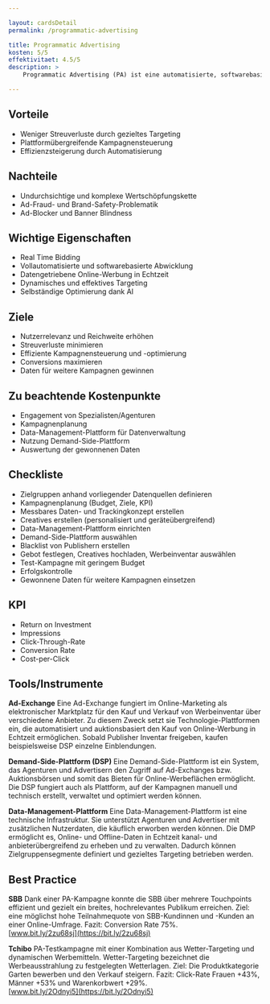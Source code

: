 ```yaml
---

layout: cardsDetail
permalink: /programmatic-advertising

title: Programmatic Advertising
kosten: 5/5
effektivitaet: 4.5/5
description: >
    Programmatic Advertising (PA) ist eine automatisierte, softwarebasierte Methode, um individualisierte Online-Werbeflächen in Echtzeit zu buchen, auszuspielen und zu optimieren. Eine DSP ermöglicht Advertisern, einzelne Einblendungen über eine virtuelle Auktion zu ersteigern. Auf Basis von Nutzerdaten und Datenquellen überprüft eine Software die Nutzerrelevanz und entscheidet in Echtzeit, welches Werbemittel welcher Userin bzw. welchem User auf welcher Website angezeigt werden soll. Anhand der gemessenen Daten optimiert sich die Kampagne selbst und findet die am besten geeigneten Werbeflächen.

---
```


## Vorteile
- Weniger Streuverluste durch gezieltes Targeting
- Plattformübergreifende Kampagnensteuerung
- Effizienzsteigerung durch Automatisierung

## Nachteile
- Undurchsichtige und komplexe Wertschöpfungskette
- Ad-Fraud- und Brand-Safety-Problematik
- Ad-Blocker und Banner Blindness

## Wichtige Eigenschaften
- Real Time Bidding
- Vollautomatisierte und softwarebasierte Abwicklung
- Datengetriebene Online-Werbung in Echtzeit
- Dynamisches und effektives Targeting
- Selbständige Optimierung dank AI

## Ziele
- Nutzerrelevanz und Reichweite erhöhen
- Streuverluste minimieren
- Effiziente Kampagnensteuerung und -optimierung
- Conversions maximieren
- Daten für weitere Kampagnen gewinnen

## Zu beachtende Kostenpunkte
- Engagement von Spezialisten/Agenturen
- Kampagnenplanung
- Data-Management-Plattform für Datenverwaltung
- Nutzung Demand-Side-Plattform
- Auswertung der gewonnenen Daten

## Checkliste
- Zielgruppen anhand vorliegender Datenquellen definieren
- Kampagnenplanung (Budget, Ziele, KPI)
- Messbares Daten- und Trackingkonzept erstellen
- Creatives erstellen (personalisiert und geräteübergreifend)
- Data-Management-Plattform einrichten
- Demand-Side-Plattform auswählen
- Blacklist von Publishern erstellen
- Gebot festlegen, Creatives hochladen, Werbeinventar auswählen
- Test-Kampagne mit geringem Budget
- Erfolgskontrolle
- Gewonnene Daten für weitere Kampagnen einsetzen

## KPI
- Return on Investment
- Impressions
- Click-Through-Rate
- Conversion Rate
- Cost-per-Click

## Tools/Instrumente

**Ad-Exchange**
Eine Ad-Exchange fungiert im Online-Marketing als elektronischer Marktplatz für den Kauf und Verkauf von Werbeinventar über verschiedene Anbieter. Zu diesem Zweck setzt sie Technologie-Plattformen ein, die automatisiert und auktionsbasiert den Kauf von Online-Werbung in Echtzeit ermöglichen. Sobald Publisher Inventar freigeben, kaufen beispielsweise DSP einzelne Einblendungen.

**Demand-Side-Plattform (DSP)**
Eine Demand-Side-Plattform ist ein System, das Agenturen und Advertisern den Zugriff auf Ad-Exchanges bzw. Auktionsbörsen und somit das Bieten für Online-Werbeflächen ermöglicht. Die DSP fungiert auch als Plattform, auf der Kampagnen manuell und technisch erstellt, verwaltet und optimiert werden können.

**Data-Management-Plattform**
Eine Data-Management-Plattform ist eine technische Infrastruktur. Sie unterstützt Agenturen und Advertiser mit zusätzlichen Nutzerdaten, die käuflich erworben werden können. Die DMP ermöglicht es, Online- und Offline-Daten in Echtzeit kanal- und anbieterübergreifend zu erheben und zu verwalten. Dadurch können Zielgruppensegmente definiert und gezieltes Targeting betrieben werden.

## Best Practice

**SBB**
Dank einer PA-Kampagne konnte die SBB über mehrere Touchpoints effizient und gezielt ein breites, hochrelevantes Publikum erreichen. Ziel: eine möglichst hohe Teilnahmequote von SBB-Kundinnen und -Kunden an einer Online-Umfrage. Fazit: Conversion Rate 75%.  
[www.bit.ly/2zu68sj](https://bit.ly/2zu68sj)

**Tchibo**
PA-Testkampagne mit einer Kombination aus Wetter-Targeting und dynamischen Werbemitteln. Wetter-Targeting bezeichnet die Werbeausstrahlung zu festgelegten Wetterlagen. Ziel: Die Produktkategorie Garten bewerben und den Verkauf steigern. Fazit: Click-Rate Frauen +43%, Männer +53% und Warenkorbwert +29%.  
[www.bit.ly/2Odnyi5](https://bit.ly/2Odnyi5)